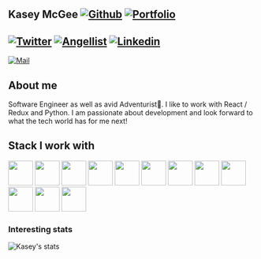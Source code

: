 



 Kasey McGee
[![Github](https://img.shields.io/github/followers/kmcgee92?logo=github&logoColor=black&style=social)](https://github.com/Kmcgee92)
[![Portfolio](https://img.shields.io/website?down_color=red&down_message=Down&style=plastic&up_color=green&up_message=Live&url=https%3A%2F%2Fkmcgee92.github.io%2F)](https://kmcgee92.github.io/)
---
[![Twitter](https://img.shields.io/twitter/url?style=social&url=https%3A%2F%2Ftwitter.com%2FKmcgee92)](https://twitter.com/Kmcgee92)
[![Angellist](https://img.shields.io/badge/Angelist-Follow%20Me-blue)](https://angel.co/u/kasey-mcgee)
[![Linkedin](https://img.shields.io/badge/-Kasey%20McGee-blue?style=flat-square&logo=linkedin&logoColor=white&link=https://www.linkedin.com/in/kasey-mcgee-37aa8979/)](https://www.linkedin.com/in/kasey-mcgee-37aa8979/)
--
[![Mail](https://img.shields.io/badge/-kaseycmcgee@gmail.com-gray?style=flat-square&logo=gmail&logoColor=red&link=)](mailto:kaseycmcgee@gmail.com)

## About me 
Software Engineer as well as avid Adventurist🌲. I like to work with React / Redux and Python. I am passionate about development and look forward to what the tech world has for me next!

## Stack I work with
<code><img height="50" src="https://www.vectorlogo.zone/logos/reactjs/reactjs-ar21.svg"></code>
<code><img height="50" src="https://www.vectorlogo.zone/logos/javascript/javascript-horizontal.svg"></code>
<code><img height="50" src="https://www.vectorlogo.zone/logos/amazon_aws/amazon_aws-ar21.svg"></code>
<code><img height="50" src="https://www.vectorlogo.zone/logos/expressjs/expressjs-ar21.svg"></code>
<code><img height="50" src="https://www.vectorlogo.zone/logos/docker/docker-ar21.svg"></code>
<code><img height="50" src="https://www.vectorlogo.zone/logos/python/python-ar21.svg"></code>
<code><img height="50" src="https://www.vectorlogo.zone/logos/pocoo_flask/pocoo_flask-ar21.svg"></code>
<code><img height="50" src="https://www.vectorlogo.zone/logos/nodejs/nodejs-horizontal.svg"></code>
<code><img height="50" src="https://www.vectorlogo.zone/logos/postgresql/postgresql-horizontal.svg"></code>
<code><img height="50" src="https://www.vectorlogo.zone/logos/github/github-ar21.svg"></code>
<code><img height="50" src="https://www.vectorlogo.zone/logos/getpostman/getpostman-ar21.svg"></code>
<code><img height="50" src="https://www.vectorlogo.zone/logos/git-scm/git-scm-ar21.svg"></code>



### Interesting stats

![Kasey's stats](https://github-readme-stats.vercel.app/api?username=kmcgee92&show_icons=true)

